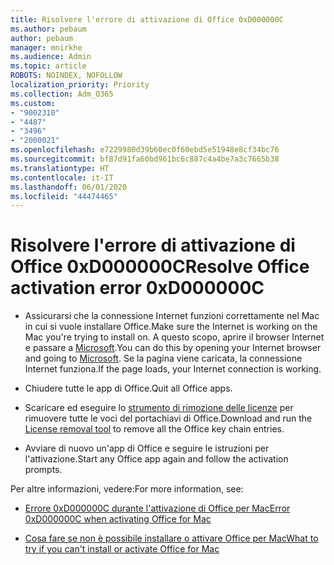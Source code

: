 ```yaml
---
title: Risolvere l'errore di attivazione di Office 0xD000000C
ms.author: pebaum
author: pebaum
manager: mnirkhe
ms.audience: Admin
ms.topic: article
ROBOTS: NOINDEX, NOFOLLOW
localization_priority: Priority
ms.collection: Adm_O365
ms.custom:
- "9002310"
- "4487"
- "3496"
- "2000021"
ms.openlocfilehash: e7229980d39b60ec0f60ebd5e51948e8cf34bc76
ms.sourcegitcommit: bf87d91fa60bd961bc6c887c4a4be7a3c7665b38
ms.translationtype: HT
ms.contentlocale: it-IT
ms.lasthandoff: 06/01/2020
ms.locfileid: "44474465"
---
```

# <a name="resolve-office-activation-error-0xd000000c"></a><span data-ttu-id="cc7f2-102">Risolvere l'errore di attivazione di Office 0xD000000C</span><span class="sxs-lookup"><span data-stu-id="cc7f2-102">Resolve Office activation error 0xD000000C</span></span>

- <span data-ttu-id="cc7f2-103">Assicurarsi che la connessione Internet funzioni correttamente nel Mac in cui si vuole installare Office.</span><span class="sxs-lookup"><span data-stu-id="cc7f2-103">Make sure the Internet is working on the Mac you're trying to install on.</span></span> <span data-ttu-id="cc7f2-104">A questo scopo, aprire il browser Internet e passare a [Microsoft](https://www.microsoft.com).</span><span class="sxs-lookup"><span data-stu-id="cc7f2-104">You can do this by opening your Internet browser and going to [Microsoft](https://www.microsoft.com).</span></span> <span data-ttu-id="cc7f2-105">Se la pagina viene caricata, la connessione Internet funziona.</span><span class="sxs-lookup"><span data-stu-id="cc7f2-105">If the page loads, your Internet connection is working.</span></span>

- <span data-ttu-id="cc7f2-106">Chiudere tutte le app di Office.</span><span class="sxs-lookup"><span data-stu-id="cc7f2-106">Quit all Office apps.</span></span>

- <span data-ttu-id="cc7f2-107">Scaricare ed eseguire lo [strumento di rimozione delle licenze](https://go.microsoft.com/fwlink/?linkid=849815) per rimuovere tutte le voci del portachiavi di Office.</span><span class="sxs-lookup"><span data-stu-id="cc7f2-107">Download and run the [License removal tool](https://go.microsoft.com/fwlink/?linkid=849815) to remove all the Office key chain entries.</span></span>

- <span data-ttu-id="cc7f2-108">Avviare di nuovo un'app di Office e seguire le istruzioni per l'attivazione.</span><span class="sxs-lookup"><span data-stu-id="cc7f2-108">Start any Office app again and follow the activation prompts.</span></span>

<span data-ttu-id="cc7f2-109">Per altre informazioni, vedere:</span><span class="sxs-lookup"><span data-stu-id="cc7f2-109">For more information, see:</span></span>

- [<span data-ttu-id="cc7f2-110">Errore 0xD000000C durante l'attivazione di Office per Mac</span><span class="sxs-lookup"><span data-stu-id="cc7f2-110">Error 0xD000000C when activating Office for Mac</span></span>](https://support.office.com/article/error-0xd000000c-when-activating-office-for-mac-da865931-4658-4829-ba2d-8133390c6d25)

- [<span data-ttu-id="cc7f2-111">Cosa fare se non è possibile installare o attivare Office per Mac</span><span class="sxs-lookup"><span data-stu-id="cc7f2-111">What to try if you can't install or activate Office for Mac</span></span>](https://support.office.com/article/what-to-try-if-you-can-t-install-or-activate-office-for-mac-5efba2b4-b1e6-4e5f-bf3c-6ab945d03dea)
